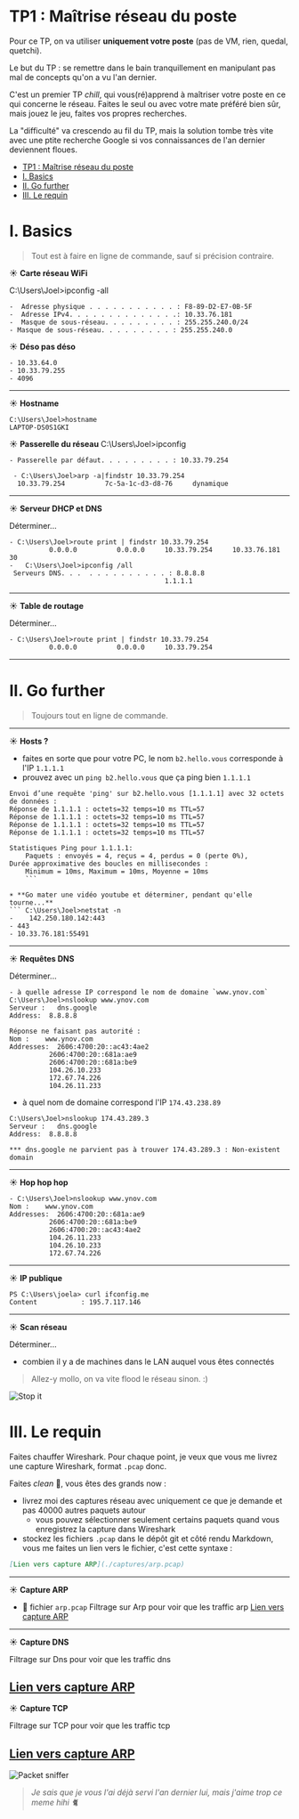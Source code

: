 # TP1 : Maîtrise réseau du poste

Pour ce TP, on va utiliser **uniquement votre poste** (pas de VM, rien, quedal, quetchi).

Le but du TP : se remettre dans le bain tranquillement en manipulant pas mal de concepts qu'on a vu l'an dernier.

C'est un premier TP *chill*, qui vous(ré)apprend à maîtriser votre poste en ce qui concerne le réseau. Faites le seul ou avec votre mate préféré bien sûr, mais jouez le jeu, faites vos propres recherches.

La "difficulté" va crescendo au fil du TP, mais la solution tombe très vite avec une ptite recherche Google si vos connaissances de l'an dernier deviennent floues.

- [TP1 : Maîtrise réseau du poste](#tp1--maîtrise-réseau-du-poste)
- [I. Basics](#i-basics)
- [II. Go further](#ii-go-further)
- [III. Le requin](#iii-le-requin)

# I. Basics

> Tout est à faire en ligne de commande, sauf si précision contraire.

☀️ **Carte réseau WiFi**

C:\Users\Joel>ipconfig -all
```
-  Adresse physique . . . . . . . . . . . : F8-89-D2-E7-0B-5F
-  Adresse IPv4. . . . . . . . . . . . . .: 10.33.76.181
-  Masque de sous-réseau. . . . . . . . . : 255.255.240.0/24
- Masque de sous-réseau. . . . . . . . . : 255.255.240.0
 ```

☀️ **Déso pas déso**
```
- 10.33.64.0 
- 10.33.79.255
- 4096
```
---

☀️ **Hostname**

```
C:\Users\Joel>hostname
LAPTOP-DS0S1GKI
```


☀️ **Passerelle du réseau**
C:\Users\Joel>ipconfig
```
- Passerelle par défaut. . . . . . . . . : 10.33.79.254

 - C:\Users\Joel>arp -a|findstr 10.33.79.254
  10.33.79.254          7c-5a-1c-d3-d8-76     dynamique
  ```

---

☀️ **Serveur DHCP et DNS**

Déterminer...
```
- C:\Users\Joel>route print | findstr 10.33.79.254
          0.0.0.0          0.0.0.0     10.33.79.254     10.33.76.181     30
-   C:\Users\Joel>ipconfig /all
 Serveurs DNS. . .  . . . . . . . . . . : 8.8.8.8
                                       1.1.1.1
```
---

☀️ **Table de routage**

Déterminer...
```
- C:\Users\Joel>route print | findstr 10.33.79.254
          0.0.0.0          0.0.0.0     10.33.79.254 
```
---

# II. Go further

> Toujours tout en ligne de commande.

---

☀️ **Hosts ?**

- faites en sorte que pour votre PC, le nom `b2.hello.vous` corresponde à l'IP `1.1.1.1`
- prouvez avec un `ping b2.hello.vous` que ça ping bien `1.1.1.1`
```
Envoi d’une requête 'ping' sur b2.hello.vous [1.1.1.1] avec 32 octets de données :
Réponse de 1.1.1.1 : octets=32 temps=10 ms TTL=57
Réponse de 1.1.1.1 : octets=32 temps=10 ms TTL=57
Réponse de 1.1.1.1 : octets=32 temps=10 ms TTL=57
Réponse de 1.1.1.1 : octets=32 temps=10 ms TTL=57

Statistiques Ping pour 1.1.1.1:
    Paquets : envoyés = 4, reçus = 4, perdus = 0 (perte 0%),
Durée approximative des boucles en millisecondes :
    Minimum = 10ms, Maximum = 10ms, Moyenne = 10ms
    ```

☀️ **Go mater une vidéo youtube et déterminer, pendant qu'elle tourne...**
``` C:\Users\Joel>netstat -n
-    142.250.180.142:443 
- 443
- 10.33.76.181:55491
```
---

☀️ **Requêtes DNS**

Déterminer...
```
- à quelle adresse IP correspond le nom de domaine `www.ynov.com`
C:\Users\Joel>nslookup www.ynov.com
Serveur :   dns.google
Address:  8.8.8.8

Réponse ne faisant pas autorité :
Nom :    www.ynov.com
Addresses:  2606:4700:20::ac43:4ae2
          2606:4700:20::681a:ae9
          2606:4700:20::681a:be9
          104.26.10.233
          172.67.74.226
          104.26.11.233
 ```

- à quel nom de domaine correspond l'IP `174.43.238.89`
```
C:\Users\Joel>nslookup 174.43.289.3
Serveur :   dns.google
Address:  8.8.8.8

*** dns.google ne parvient pas à trouver 174.43.289.3 : Non-existent domain
```


---

☀️ **Hop hop hop**

```
- C:\Users\Joel>nslookup www.ynov.com
Nom :    www.ynov.com
Addresses:  2606:4700:20::681a:ae9
          2606:4700:20::681a:be9
          2606:4700:20::ac43:4ae2
          104.26.11.233
          104.26.10.233
          172.67.74.226
```
---

☀️ **IP publique**
```
PS C:\Users\joela> curl ifconfig.me
Content           : 195.7.117.146
```

---

☀️ **Scan réseau**

Déterminer...

- combien il y a de machines dans le LAN auquel vous êtes connectés

> Allez-y mollo, on va vite flood le réseau sinon. :)

![Stop it](./img/stop.png)

# III. Le requin

Faites chauffer Wireshark. Pour chaque point, je veux que vous me livrez une capture Wireshark, format `.pcap` donc.

Faites *clean* 🧹, vous êtes des grands now :

- livrez moi des captures réseau avec uniquement ce que je demande et pas 40000 autres paquets autour
  - vous pouvez sélectionner seulement certains paquets quand vous enregistrez la capture dans Wireshark
- stockez les fichiers `.pcap` dans le dépôt git et côté rendu Markdown, vous me faites un lien vers le fichier, c'est cette syntaxe :

```markdown
[Lien vers capture ARP](./captures/arp.pcap)
```

---

☀️ **Capture ARP**

- 📁 fichier `arp.pcap`
Filtrage sur Arp pour voir que les traffic arp 
[Lien vers capture ARP](./capture%20arp/arp.pcapng)

---

☀️ **Capture DNS**

Filtrage sur Dns  pour voir que les traffic dns 

[Lien vers capture ARP](./capture%20arp/dns%20cours.pcapng)
---

☀️ **Capture TCP**

Filtrage sur TCP pour voir que les traffic tcp


[Lien vers capture ARP](./capture%20arp/traffic1.pcapng)
---

![Packet sniffer](img/wireshark.jpg)

> *Je sais que je vous l'ai déjà servi l'an dernier lui, mais j'aime trop ce meme hihi 🐈*